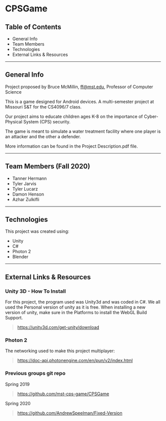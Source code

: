 # CPSGame

## Table of Contents
* General Info
* Team Members
* Technologies
* External Links & Resources

---

## General Info
Project proposed by Bruce McMillin, ff@mst.edu, Professor of Computer Science

This is a game designed for Android devices.  A multi-semester project at Missouri S&T for the CS4096/7 class.

Our project aims to educate children ages K-8 on the importance of Cyber-Physical System (CPS) security.

The game is meant to simulate a water treatment facility where one player is an attacker and the other a defender.

More information can be found in the Project Description.pdf file.

---

## Team Members (Fall 2020)

* Tanner Hermann
* Tyler Jarvis
* Tyler Lucarz
* Damon Henson
* Azhar Zulkifli

---

## Technologies
This project was created using:
* Unity
* C#
* Photon 2
* Blender

---

## External Links & Resources
### Unity 3D - How To Install

For this project, the program used was Unity3d and was coded in C#. We all used the Personal version of unity as it is free. When installing a new version of unity, make sure in the Platforms to install the WebGL Build Support.

> https://unity3d.com/get-unity/download

### Photon 2
The networking used to make this project multiplayer:
> https://doc-api.photonengine.com/en/pun/v2/index.html

### Previous groups git repo
Spring 2019
> https://github.com/mst-cps-game/CPSGame

Spring 2020
> https://github.com/AndrewSpeelman/Fixed-Version
